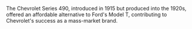 The Chevrolet Series 490, introduced in 1915 but produced into the 1920s, offered an affordable alternative to Ford's Model T, contributing to Chevrolet's success as a mass-market brand.
